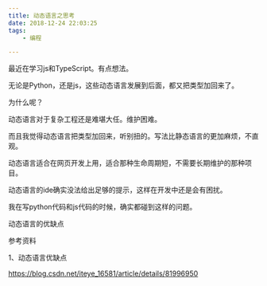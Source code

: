 ```yaml
---
title: 动态语言之思考
date: 2018-12-24 22:03:25
tags:
	- 编程

---
```




最近在学习js和TypeScript。有点想法。

无论是Python，还是js，这些动态语言发展到后面，都又把类型加回来了。

为什么呢？

动态语言对于复杂工程还是难堪大任。维护困难。

而且我觉得动态语言把类型加回来，听别扭的。写法比静态语言的更加麻烦，不直观。



动态语言适合在网页开发上用，适合那种生命周期短，不需要长期维护的那种项目。



动态语言的ide确实没法给出足够的提示，这样在开发中还是会有困扰。

我在写python代码和js代码的时候，确实都碰到这样的问题。



动态语言的优缺点



参考资料

1、动态语言优缺点

https://blog.csdn.net/iteye_16581/article/details/81996950